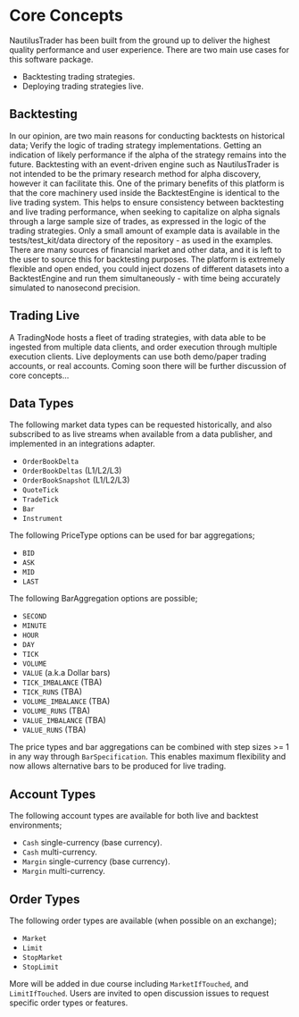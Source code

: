 # Core Concepts

NautilusTrader has been built from the ground up to deliver the highest quality 
performance and user experience. There are two main use cases for this software package.

- Backtesting trading strategies.
- Deploying trading strategies live.

## Backtesting
In our opinion, are two main reasons for conducting backtests on historical data;
Verify the logic of trading strategy implementations.
Getting an indication of likely performance if the alpha of the strategy remains into the future.
Backtesting with an event-driven engine such as NautilusTrader is not intended to be the primary research method for alpha discovery, however it can facilitate this.
One of the primary benefits of this platform is that the core machinery used inside the BacktestEngine is identical to the live trading system. This helps to ensure consistency between backtesting and live trading performance, when seeking to capitalize on alpha signals through a large sample size of trades, as expressed in the logic of the trading strategies.
Only a small amount of example data is available in the tests/test_kit/data directory of the repository - as used in the examples. There are many sources of financial market and other data, and it is left to the user to source this for backtesting purposes.
The platform is extremely flexible and open ended, you could inject dozens of different datasets into a BacktestEngine and run them simultaneously - with time being accurately simulated to nanosecond precision.

## Trading Live
A TradingNode hosts a fleet of trading strategies, with data able to be ingested from multiple data clients, and order execution through multiple execution clients.
Live deployments can use both demo/paper trading accounts, or real accounts.
Coming soon there will be further discussion of core concepts…

## Data Types
The following market data types can be requested historically, and also subscribed to as live streams when available from a data publisher, and implemented in an integrations adapter.
- `OrderBookDelta`
- `OrderBookDeltas` (L1/L2/L3)
- `OrderBookSnapshot` (L1/L2/L3)
- `QuoteTick`
- `TradeTick`
- `Bar`
- `Instrument`

The following PriceType options can be used for bar aggregations;
- `BID`
- `ASK`
- `MID`
- `LAST`

The following BarAggregation options are possible;
- `SECOND`
- `MINUTE`
- `HOUR`
- `DAY`
- `TICK`
- `VOLUME`
- `VALUE` (a.k.a Dollar bars)
- `TICK_IMBALANCE` (TBA)
- `TICK_RUNS` (TBA)
- `VOLUME_IMBALANCE` (TBA)
- `VOLUME_RUNS` (TBA)
- `VALUE_IMBALANCE` (TBA)
- `VALUE_RUNS` (TBA)

The price types and bar aggregations can be combined with step sizes >= 1 in any way through `BarSpecification`. 
This enables maximum flexibility and now allows alternative bars to be produced for live trading.

## Account Types
The following account types are available for both live and backtest environments;

- `Cash` single-currency (base currency).
- `Cash` multi-currency.
- `Margin` single-currency (base currency).
- `Margin` multi-currency.

## Order Types
The following order types are available (when possible on an exchange);

- `Market`
- `Limit`
- `StopMarket`
- `StopLimit`

More will be added in due course including `MarketIfTouched`, and `LimitIfTouched`. 
Users are invited to open discussion issues to request specific order types or features.
